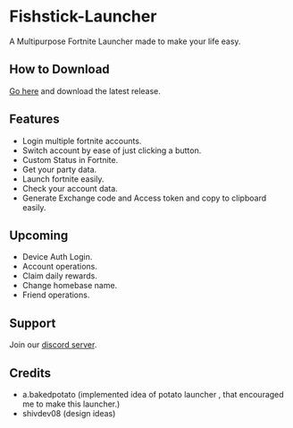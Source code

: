 # Fishstick-Launcher
A Multipurpose Fortnite Launcher made to make your life easy.

## How to Download
[Go here](https://github.com/vanxh/Fishstick-Launcher/releases) and download the latest release.

## Features
- Login multiple fortnite accounts.
- Switch account by ease of just clicking a button.
- Custom Status in Fortnite.
- Get your party data.
- Launch fortnite easily.
- Check your account data.
- Generate Exchange code and Access token and copy to clipboard easily.

## Upcoming 
- Device Auth Login.
- Account operations.
- Claim daily rewards.
- Change homebase name.
- Friend operations.

## Support
Join our [discord server](https://discord.gg/fishstick).

## Credits
- a.bakedpotato (implemented idea of potato launcher , that encouraged me to make this launcher.)
- shivdev08 (design ideas)

